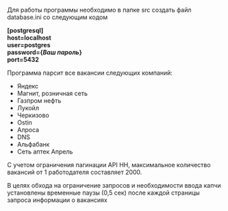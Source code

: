 Для работы программы необходимо в папке src создать файл database.ini со следующим кодом

<b>[postgresql]   
host=localhost  
user=postgres  
password={<i>Ваш пароль</i>}  
port=5432</b>

Программа парсит все вакансии следующих компаний:
- Яндекс
- Магнит, розничная сеть
- Газпром нефть
- Лукойл
- Черкизово
- Ostin
- Алроса
- DNS
- Альфабанк
- Сеть аптек Апрель

С учетом ограничения пагинации API HH, максимальное количество вакансий от 1 работодателя составляет 2000.

В целях обхода на ограничение запросов и необходимости ввода капчи установлены временные паузы (0,5 сек) после каждой страницы запроса информации о вакансиях